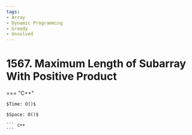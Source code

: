 ```yaml
---
tags:
- Array
- Dynamic Programming
- Greedy
- Unsolved
---
```



# 1567. Maximum Length of Subarray With Positive Product

=== "C++"

    $Time: O()$

    $Space: O()$

    ``` c++
    ```